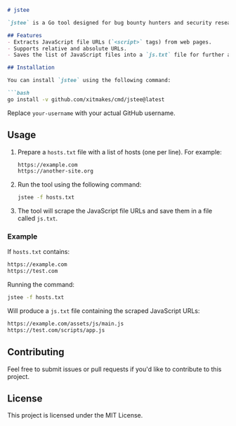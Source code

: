 
```markdown
# jstee

`jstee` is a Go tool designed for bug bounty hunters and security researchers. It scrapes JavaScript file links from a list of hosts and saves them to a file.

## Features
- Extracts JavaScript file URLs (`<script>` tags) from web pages.
- Supports relative and absolute URLs.
- Saves the list of JavaScript files into a `js.txt` file for further analysis.

## Installation

You can install `jstee` using the following command:

```bash
go install -v github.com/xitmakes/cmd/jstee@latest
```

Replace `your-username` with your actual GitHub username.

## Usage

1. Prepare a `hosts.txt` file with a list of hosts (one per line). For example:

   ```txt
   https://example.com
   https://another-site.org
   ```

2. Run the tool using the following command:

   ```bash
   jstee -f hosts.txt
   ```

3. The tool will scrape the JavaScript file URLs and save them in a file called `js.txt`.

### Example

If `hosts.txt` contains:

```txt
https://example.com
https://test.com
```

Running the command:

```bash
jstee -f hosts.txt
```

Will produce a `js.txt` file containing the scraped JavaScript URLs:

```txt
https://example.com/assets/js/main.js
https://test.com/scripts/app.js
```

## Contributing

Feel free to submit issues or pull requests if you'd like to contribute to this project.

## License

This project is licensed under the MIT License.
```


